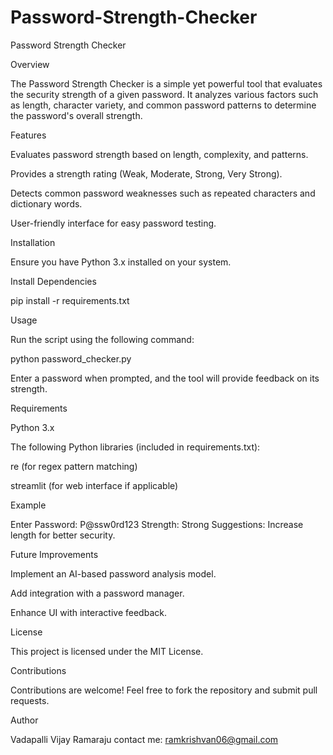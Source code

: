 # Password-Strength-Checker
Password Strength Checker

Overview

The Password Strength Checker is a simple yet powerful tool that evaluates the security strength of a given password. It analyzes various factors such as length, character variety, and common password patterns to determine the password's overall strength.

Features

Evaluates password strength based on length, complexity, and patterns.

Provides a strength rating (Weak, Moderate, Strong, Very Strong).

Detects common password weaknesses such as repeated characters and dictionary words.

User-friendly interface for easy password testing.

Installation

Ensure you have Python 3.x installed on your system.

Install Dependencies

pip install -r requirements.txt

Usage

Run the script using the following command:

python password_checker.py

Enter a password when prompted, and the tool will provide feedback on its strength.

Requirements

Python 3.x

The following Python libraries (included in requirements.txt):

re (for regex pattern matching)

streamlit (for web interface if applicable)

Example

Enter Password: P@ssw0rd123
Strength: Strong
Suggestions: Increase length for better security.

Future Improvements

Implement an AI-based password analysis model.

Add integration with a password manager.

Enhance UI with interactive feedback.

License

This project is licensed under the MIT License.

Contributions

Contributions are welcome! Feel free to fork the repository and submit pull requests.

Author

Vadapalli Vijay Ramaraju
contact me: ramkrishvan06@gmail.com
